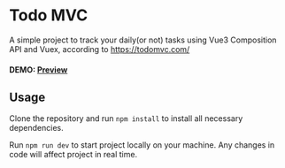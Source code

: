 # Todo MVC

A simple project to track your daily(or not) tasks using Vue3 Composition API and Vuex, according to https://todomvc.com/

#### DEMO: [Preview](https://davinnchii.github.io/todo-app-vue-with-vuex/)

## Usage

Clone the repository and run `npm install` to install all necessary dependencies.

Run `npm run dev` to start project locally on your machine. Any changes in code will affect project in real time.
